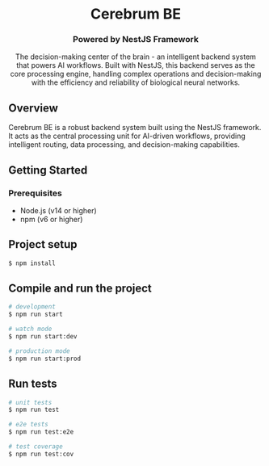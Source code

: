 <p align="center">
  <h1 align="center">Cerebrum BE</h1>
  <h3 align="center">Powered by NestJS Framework</h3>
</p>

<p align="center">
  The decision-making center of the brain - an intelligent backend system that powers AI workflows. Built with NestJS, this backend serves as the core processing engine, handling complex operations and decision-making with the efficiency and reliability of biological neural networks.
</p>

## Overview

Cerebrum BE is a robust backend system built using the NestJS framework. It acts as the central processing unit for AI-driven workflows, providing intelligent routing, data processing, and decision-making capabilities.

## Getting Started

### Prerequisites

- Node.js (v14 or higher)
- npm (v6 or higher)

## Project setup

```bash
$ npm install
```

## Compile and run the project

```bash
# development
$ npm run start

# watch mode
$ npm run start:dev

# production mode
$ npm run start:prod
```

## Run tests

```bash
# unit tests
$ npm run test

# e2e tests
$ npm run test:e2e

# test coverage
$ npm run test:cov
```
